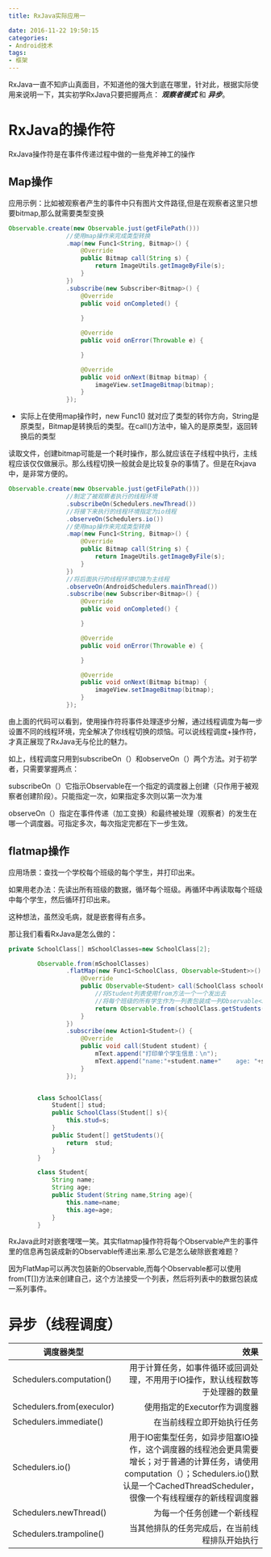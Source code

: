 ```yaml
---
title: RxJava实际应用一

date: 2016-11-22 19:50:15
categories:
- Android技术
tags:
- 框架
---
```


RxJava一直不知庐山真面目，不知道他的强大到底在哪里，针对此，根据实际使用来说明一下，其实初学RxJava只要把握两点： ***观察者模式*** 和 ***异步***。

# RxJava的操作符
RxJava操作符是在事件传递过程中做的一些鬼斧神工的操作

## Map操作

应用示例：比如被观察者产生的事件中只有图片文件路径,但是在观察者这里只想要bitmap,那么就需要类型变换

```Java
Observable.create(new Observable.just(getFilePath()))
				//使用map操作来完成类型转换
				.map(new Func1<String, Bitmap>() {
					@Override
					public Bitmap call(String s) {
						return ImageUtils.getImageByFile(s);
					}
				})
				.subscribe(new Subscriber<Bitmap>() {
					@Override
					public void onCompleted() {
						
					}

					@Override
					public void onError(Throwable e) {

					}

					@Override
					public void onNext(Bitmap bitmap) {
						imageView.setImageBitmap(bitmap);
					}
				});
```
 - 实际上在使用map操作时，new Func1() 就对应了类型的转你方向，String是原类型，Bitmap是转换后的类型。在call()方法中，输入的是原类型，返回转换后的类型

读取文件，创建bitmap可能是一个耗时操作，那么就应该在子线程中执行，主线程应该仅仅做展示。那么线程切换一般就会是比较复杂的事情了。但是在Rxjava中，是非常方便的。

```Java
Observable.create(new Observable.just(getFilePath()))
				//制定了被观察者执行的线程环境
				.subscribeOn(Schedulers.newThread())
				//将接下来执行的线程环境指定为io线程
				.observeOn(Schedulers.io())
				//使用map操作来完成类型转换
				.map(new Func1<String, Bitmap>() {
					@Override
					public Bitmap call(String s) {
						return ImageUtils.getImageByFile(s);
					}
				})
				//将后面执行的线程环境切换为主线程
				.observeOn(AndroidSchedulers.mainThread())
				.subscribe(new Subscriber<Bitmap>() {
					@Override
					public void onCompleted() {

					}

					@Override
					public void onError(Throwable e) {

					}

					@Override
					public void onNext(Bitmap bitmap) {
						imageView.setImageBitmap(bitmap);
					}
				});
```

由上面的代码可以看到，使用操作符将事件处理逐步分解，通过线程调度为每一步设置不同的线程环境，完全解决了你线程切换的烦恼。可以说线程调度+操作符，才真正展现了RxJava无与伦比的魅力。

如上，线程调度只用到subscribeOn（）和observeOn（）两个方法。对于初学者，只需要掌握两点：

subscribeOn（）它指示Observable在一个指定的调度器上创建（只作用于被观察者创建阶段）。只能指定一次，如果指定多次则以第一次为准

observeOn（）指定在事件传递（加工变换）和最终被处理（观察者）的发生在哪一个调度器。可指定多次，每次指定完都在下一步生效。

## flatmap操作
应用场景：查找一个学校每个班级的每个学生，并打印出来。

如果用老办法：先读出所有班级的数据，循环每个班级。再循环中再读取每个班级中每个学生，然后循环打印出来。

这种想法，虽然没毛病，就是嵌套得有点多。

那让我们看看RxJava是怎么做的：

```Java
private SchoolClass[] mSchoolClasses=new SchoolClass[2];

		Observable.from(mSchoolClasses)
				.flatMap(new Func1<SchoolClass, Observable<Student>>() {
					@Override
					public Observable<Student> call(SchoolClass schoolClass) {
						//将Student列表使用from方法一个一个发出去
						//将每个班级的所有学生作为一列表包装成一列Observable<Student>
						return Observable.from(schoolClass.getStudents());
					}
				})
				.subscribe(new Action1<Student>() {
					@Override
					public void call(Student student) {
						mText.append("打印单个学生信息：\n");
						mText.append("name:"+student.name+"    age: "+student.age+"\n");
					}
				});


		class SchoolClass{
			Student[] stud;
			public SchoolClass(Student[] s){
				this.stud=s;
			}
			public Student[] getStudents(){
				return  stud;
			}
		}

		class Student{
			String name;
			String age;
			public Student(String name,String age){
				this.name=name;
				this.age=age;
			}
		}

```

RxJava此时对嵌套嘿嘿一笑。其实flatmap操作符将每个Observable产生的事件里的信息再包装成新的Observable传递出来.那么它是怎么破除嵌套难题？

因为FlatMap可以再次包装新的Observable,而每个Observable都可以使用from(T[])方法来创建自己，这个方法接受一个列表，然后将列表中的数据包装成一系列事件。


# 异步（线程调度）

| 调度器类型        | 效果          |
| ------------- | -----:|
| Schedulers.computation()     | 用于计算任务，如事件循环或回调处理，不用用于IO操作，默认线程数等于处理器的数量 | 
| Schedulers.from(execulor)    | 使用指定的Executor作为调度器      |  
| Schedulers.immediate() | 在当前线程立即开始执行任务      |  
| Schedulers.io() | 用于IO密集型任务，如异步阻塞IO操作，这个调度器的线程池会更具需要增长；对于普通的计算任务，请使用computation（）；Schedulers.io()默认是一个CachedThreadScheduler，很像一个有线程缓存的新线程调度器      |  
| Schedulers.newThread() | 为每一个任务创建一个新线程     |  
| Schedulers.trampoline() | 当其他排队的任务完成后，在当前线程排队开始执行      |  


